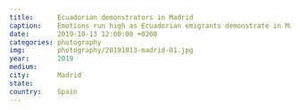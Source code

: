 ```yaml
---
title:  	Ecuadorian demonstrators in Madrid
caption:	Emotions run high as Ecuadorian emigrants demonstrate in Madrid
date:   	2019-10-13 12:00:00 +0200
categories: photography
img:		photography/20191013-madrid-01.jpg
year:		2019
medium:
city:		Madrid
state:
country:	Spain
---
```

